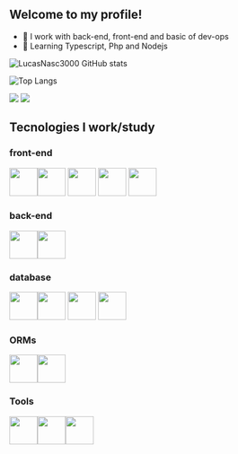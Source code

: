 ## Welcome to my profile!

- 🔭 I work with back-end, front-end and basic of dev-ops
- 🌱 Learning Typescript, Php and Nodejs

![LucasNasc3000 GitHub stats](https://github-readme-stats.vercel.app/api?username=LucasNasc3000&show_icons=true&theme=radical)

![Top Langs](https://github-readme-stats.vercel.app/api/top-langs/?username=LucasNasc3000&layout=compact)

<a href="https://www.linkedin.com/in/lucas-nascimento-fortunato-b63162297/"><img src="https://img.shields.io/badge/LinkedIn-0077B5?style=for-the-badge&logo=linkedin&logoColor=white"></a>
<a href="mailto:lucasfortunato328@gmail.com"><img src="https://img.shields.io/badge/Gmail-D14836?style=for-the-badge&logo=gmail&logoColor=white"></a>

## Tecnologies I work/study

### front-end
<img src="https://cdn.jsdelivr.net/gh/devicons/devicon@latest/icons/html5/html5-original.svg" hight=50px width=50px /><img src="https://cdn.jsdelivr.net/gh/devicons/devicon@latest/icons/css3/css3-original.svg" hight=50px width=50px />
<img src="https://cdn.jsdelivr.net/gh/devicons/devicon@latest/icons/javascript/javascript-original.svg" hight=50px width=50px />
<img src="https://cdn.jsdelivr.net/gh/devicons/devicon@latest/icons/typescript/typescript-original.svg" hight=50px width=50px />
<img src="https://cdn.jsdelivr.net/gh/devicons/devicon@latest/icons/react/react-original.svg" hight=50px width=50px />

### back-end
<img src="https://cdn.jsdelivr.net/gh/devicons/devicon@latest/icons/php/php-original.svg" hight=50px width=50px /><img src="https://cdn.jsdelivr.net/gh/devicons/devicon@latest/icons/nodejs/nodejs-original-wordmark.svg" hight=50px width=50px />

### database
<img src="https://cdn.jsdelivr.net/gh/devicons/devicon@latest/icons/mysql/mysql-original-wordmark.svg" hight=50px width=50px /><img src="https://cdn.jsdelivr.net/gh/devicons/devicon@latest/icons/mariadb/mariadb-original-wordmark.svg" hight=50px width=50px />
<img src="https://cdn.jsdelivr.net/gh/devicons/devicon@latest/icons/mongodb/mongodb-original-wordmark.svg" hight=50px width=50px />
<img src="https://cdn.jsdelivr.net/gh/devicons/devicon@latest/icons/sqlite/sqlite-original-wordmark.svg" hight=50px width=50px />

### ORMs
<img src="https://cdn.jsdelivr.net/gh/devicons/devicon@latest/icons/sequelize/sequelize-original-wordmark.svg" hight=50px width=50px /><img src="https://cdn.jsdelivr.net/gh/devicons/devicon@latest/icons/prisma/prisma-original-wordmark.svg" hight=50px width=50px />

### Tools
<img src="https://cdn.jsdelivr.net/gh/devicons/devicon@latest/icons/googlecloud/googlecloud-original.svg" hight=50px width=50px /><img src="https://cdn.jsdelivr.net/gh/devicons/devicon@latest/icons/git/git-original.svg" hight=50px width=50px /><img src="https://cdn.jsdelivr.net/gh/devicons/devicon@latest/icons/docker/docker-original.svg" hight=50px width=50px />
          


          

          
          
          
